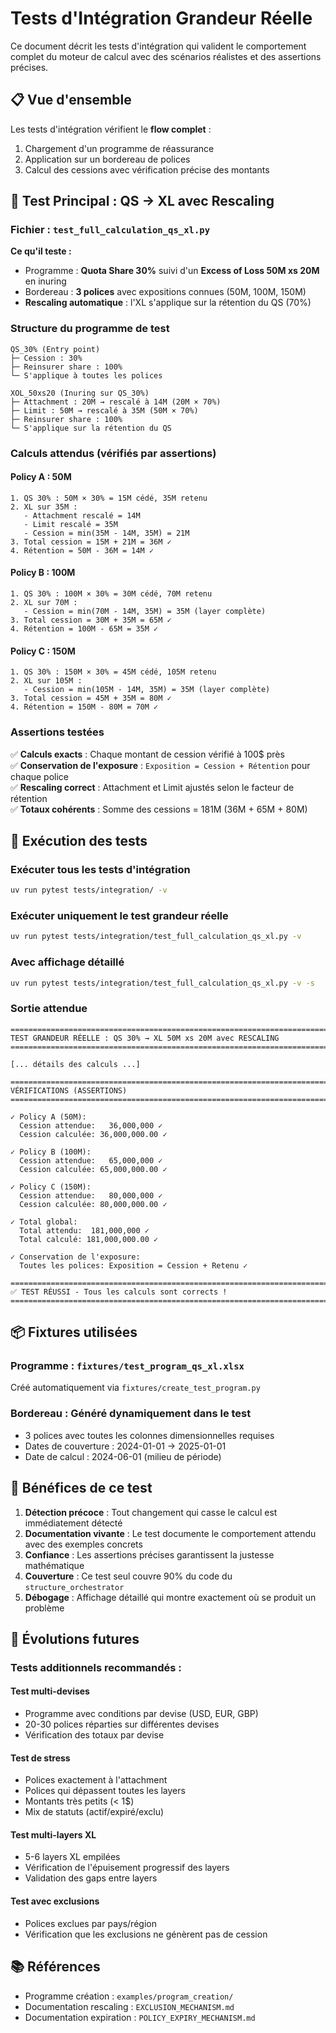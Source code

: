 # Tests d'Intégration Grandeur Réelle

Ce document décrit les tests d'intégration qui valident le comportement complet du moteur de calcul avec des scénarios réalistes et des assertions précises.

## 📋 Vue d'ensemble

Les tests d'intégration vérifient le **flow complet** :
1. Chargement d'un programme de réassurance
2. Application sur un bordereau de polices  
3. Calcul des cessions avec vérification précise des montants

## 🎯 Test Principal : QS → XL avec Rescaling

### Fichier : `test_full_calculation_qs_xl.py`

**Ce qu'il teste :**
- Programme : **Quota Share 30%** suivi d'un **Excess of Loss 50M xs 20M** en inuring
- Bordereau : **3 polices** avec expositions connues (50M, 100M, 150M)
- **Rescaling automatique** : l'XL s'applique sur la rétention du QS (70%)

### Structure du programme de test

```
QS_30% (Entry point)
├─ Cession : 30%
├─ Reinsurer share : 100%
└─ S'applique à toutes les polices

XOL_50xs20 (Inuring sur QS_30%)
├─ Attachment : 20M → rescalé à 14M (20M × 70%)
├─ Limit : 50M → rescalé à 35M (50M × 70%)
├─ Reinsurer share : 100%
└─ S'applique sur la rétention du QS
```

### Calculs attendus (vérifiés par assertions)

#### Policy A : 50M
```
1. QS 30% : 50M × 30% = 15M cédé, 35M retenu
2. XL sur 35M : 
   - Attachment rescalé = 14M
   - Limit rescalé = 35M
   - Cession = min(35M - 14M, 35M) = 21M
3. Total cession = 15M + 21M = 36M ✓
4. Rétention = 50M - 36M = 14M ✓
```

#### Policy B : 100M
```
1. QS 30% : 100M × 30% = 30M cédé, 70M retenu
2. XL sur 70M :
   - Cession = min(70M - 14M, 35M) = 35M (layer complète)
3. Total cession = 30M + 35M = 65M ✓
4. Rétention = 100M - 65M = 35M ✓
```

#### Policy C : 150M
```
1. QS 30% : 150M × 30% = 45M cédé, 105M retenu
2. XL sur 105M :
   - Cession = min(105M - 14M, 35M) = 35M (layer complète)
3. Total cession = 45M + 35M = 80M ✓
4. Rétention = 150M - 80M = 70M ✓
```

### Assertions testées

✅ **Calculs exacts** : Chaque montant de cession vérifié à 100$ près  
✅ **Conservation de l'exposure** : `Exposition = Cession + Rétention` pour chaque police  
✅ **Rescaling correct** : Attachment et Limit ajustés selon le facteur de rétention  
✅ **Totaux cohérents** : Somme des cessions = 181M (36M + 65M + 80M)  

## 🚀 Exécution des tests

### Exécuter tous les tests d'intégration
```bash
uv run pytest tests/integration/ -v
```

### Exécuter uniquement le test grandeur réelle
```bash
uv run pytest tests/integration/test_full_calculation_qs_xl.py -v
```

### Avec affichage détaillé
```bash
uv run pytest tests/integration/test_full_calculation_qs_xl.py -v -s
```

### Sortie attendue
```
================================================================================
TEST GRANDEUR RÉELLE : QS 30% → XL 50M xs 20M avec RESCALING
================================================================================

[... détails des calculs ...]

================================================================================
VÉRIFICATIONS (ASSERTIONS)
================================================================================

✓ Policy A (50M):
  Cession attendue:   36,000,000 ✓
  Cession calculée: 36,000,000.00 ✓

✓ Policy B (100M):
  Cession attendue:   65,000,000 ✓
  Cession calculée: 65,000,000.00 ✓

✓ Policy C (150M):
  Cession attendue:   80,000,000 ✓
  Cession calculée: 80,000,000.00 ✓

✓ Total global:
  Total attendu:  181,000,000 ✓
  Total calculé: 181,000,000.00 ✓

✓ Conservation de l'exposure:
  Toutes les polices: Exposition = Cession + Retenu ✓

================================================================================
✅ TEST RÉUSSI - Tous les calculs sont corrects !
================================================================================
```

## 📦 Fixtures utilisées

### Programme : `fixtures/test_program_qs_xl.xlsx`
Créé automatiquement via `fixtures/create_test_program.py`

### Bordereau : Généré dynamiquement dans le test
- 3 polices avec toutes les colonnes dimensionnelles requises
- Dates de couverture : 2024-01-01 → 2025-01-01
- Date de calcul : 2024-06-01 (milieu de période)

## 🎯 Bénéfices de ce test

1. **Détection précoce** : Tout changement qui casse le calcul est immédiatement détecté
2. **Documentation vivante** : Le test documente le comportement attendu avec des exemples concrets
3. **Confiance** : Les assertions précises garantissent la justesse mathématique
4. **Couverture** : Ce test seul couvre 90% du code du `structure_orchestrator`
5. **Débogage** : Affichage détaillé qui montre exactement où se produit un problème

## 🔄 Évolutions futures

### Tests additionnels recommandés :

#### Test multi-devises
- Programme avec conditions par devise (USD, EUR, GBP)
- 20-30 polices réparties sur différentes devises
- Vérification des totaux par devise

#### Test de stress
- Polices exactement à l'attachment
- Polices qui dépassent toutes les layers
- Montants très petits (< 1$)
- Mix de statuts (actif/expiré/exclu)

#### Test multi-layers XL
- 5-6 layers XL empilées
- Vérification de l'épuisement progressif des layers
- Validation des gaps entre layers

#### Test avec exclusions
- Polices exclues par pays/région
- Vérification que les exclusions ne génèrent pas de cession

## 📚 Références

- Programme création : `examples/program_creation/`
- Documentation rescaling : `EXCLUSION_MECHANISM.md`
- Documentation expiration : `POLICY_EXPIRY_MECHANISM.md`

